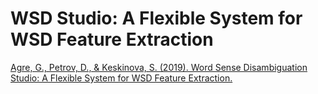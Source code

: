 # WSD Studio: A Flexible System for WSD Feature Extraction
[Agre, G., Petrov, D., & Keskinova, S. (2019). Word Sense Disambiguation Studio: A Flexible System for WSD Feature Extraction.](https://www.mdpi.com/2078-2489/10/3/97)